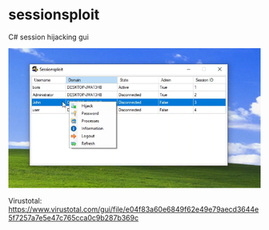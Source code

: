 # sessionsploit
C# session hijacking gui

![Alt text](image.png?raw=true)

Virustotal: https://www.virustotal.com/gui/file/e04f83a60e6849f62e49e79aecd3644e5f7257a7e5e47c765cca0c9b287b369c
